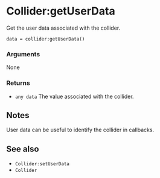 <!--
category: reference
-->

Collider:getUserData
===

Get the user data associated with the collider.

    data = collider:getUserData()

### Arguments

None

### Returns

- `any data` The value associated with the collider.

Notes
---

User data can be useful to identify the collider in callbacks.

See also
---

- `Collider:setUserData`
- `Collider`
